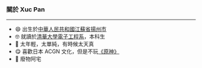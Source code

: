 ### 關於 Xuc Pan

---

- 😄 出生於[中華人民共和國](https://www.gov.cn/)[江蘇省](http://www.jiangsu.gov.cn/)[揚州市](http://www.yangzhou.gov.cn/)
- 🤓 就讀於[清華大學](https://www.tsinghua.edu.cn/)[電子工程系](https://www.ee.tsinghua.edu.cn/)，本科生
- 🤪 太年輕，太單純，有時候太天真
- 😋 喜歡日本 ACGN 文化，但是不玩[《原神》](https://genshin.hoyoverse.com/)
- 🥵 廢物阿宅
